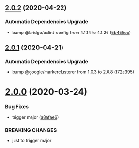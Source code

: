 ## [2.0.2](https://github.com/Leadformance/batMap/compare/v2.0.1...v2.0.2) (2020-04-22)


### Automatic Dependencies Upgrade

* bump @bridge/eslint-config from 4.1.14 to 4.1.26 ([5b455ec](https://github.com/Leadformance/batMap/commit/5b455ec831bfffd4ba30255333ca37866ffc81d5))

## [2.0.1](https://github.com/Leadformance/batMap/compare/v2.0.0...v2.0.1) (2020-04-21)


### Automatic Dependencies Upgrade

* bump @google/markerclusterer from 1.0.3 to 2.0.8 ([f72e395](https://github.com/Leadformance/batMap/commit/f72e395b5283d9e375de3f473a8be67f24f0688e))

# [2.0.0](https://github.com/Leadformance/batMap/compare/v1.7.3...v2.0.0) (2020-03-24)


### Bug Fixes

* trigger major ([a8afae6](https://github.com/Leadformance/batMap/commit/a8afae685f51a01a6070590829af1de0686f71df))


### BREAKING CHANGES

* just to trigger major

